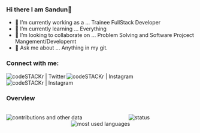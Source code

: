 ### Hi there I am Sandun👋

- 🔭 I’m currently working as a ... Trainee FullStack Developer
- 🌱 I’m currently learning ... Everything
- 👯 I’m looking to collaborate on ... Problem Solving and Software Projcect Mangement/Developemt
- 💬 Ask me about ... Anything in my git.


### Connect with me:
[<img align="left" alt="codeSTACKr | Twitter" src="https://img.shields.io/badge/Twitter-1DA1F2?style=for-the-badge&logo=twitter&logoColor=white" />][twitter]
[<img align="left" alt="codeSTACKr | Instagram" src="https://img.shields.io/badge/Instagram-E4405F?style=for-the-badge&logo=instagram&logoColor=white" />][instagram]
[<img align="left" alt="codeSTACKr | Instagram" src="https://img.shields.io/badge/LinkedIn-0077B5?style=for-the-badge&logo=linkedin&logoColor=white" />][linkedin]

<br />

[twitter]: https://twitter.com/sandun_l_
[instagram]: https://www.instagram.com/_sandun_lakshitha_/
[linkedin]: https://www.linkedin.com/in/sandun-lakshitha-6b7074175/

<br />

### Overview

<br/>
  <div align="center">
    <img align="center" alt="status" src="https://github-readme-stats.vercel.app/api?username=Sandun01" />
      <img align="left" alt="contributions and other data" src="https://github-readme-streak-stats.herokuapp.com/?user=Sandun01" />
  </div>

  <div align="center">
    <img align="center" alt="most used languages" src="https://github-readme-stats.vercel.app/api/top-langs/?username=Sandun01" />
  </div>
  
<br/>
<br />



